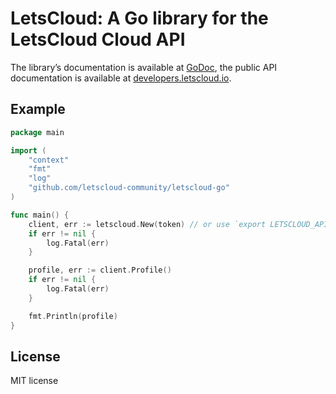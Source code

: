 # LetsCloud: A Go library for the LetsCloud Cloud API

The library’s documentation is available at [GoDoc](https://godoc.org/github.com/letscloud-community/letscloud-go),
the public API documentation is available at [developers.letscloud.io](https://developers.letscloud.io/).

## Example

```go
package main

import (
    "context"
    "fmt"
    "log"
    "github.com/letscloud-community/letscloud-go"
)

func main() {
    client, err := letscloud.New(token) // or use `export LETSCLOUD_API_KEY=your_api_key`
    if err != nil {
        log.Fatal(err)
    }

    profile, err := client.Profile()
    if err != nil {
        log.Fatal(err)
    }

    fmt.Println(profile)
}
```

## License

MIT license